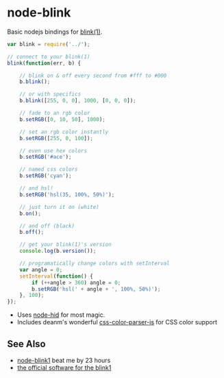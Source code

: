 # node-blink

Basic nodejs bindings for [blink(1)](http://www.kickstarter.com/projects/thingm/blink1-the-usb-rgb-led).

```javascript
var blink = require('../');

// connect to your blink(1)
blink(function(err, b) {

    // blink on & off every second from #fff to #000
    b.blink();

    // or with specifics
    b.blink([255, 0, 0], 1000, [0, 0, 0]);

    // fade to an rgb color
    b.setRGB([0, 10, 50], 1000);

    // set an rgb color instantly
    b.setRGB([255, 0, 100]);

    // even use hex colors
    b.setRGB('#ace');

    // named css colors
    b.setRGB('cyan');

    // and hsl!
    b.setRGB('hsl(35, 100%, 50%)');

    // just turn it on (white)
    b.on();

    // and off (black)
    b.off();

    // get your blink(1)'s version
    console.log(b.version());

    // programatically change colors with setInterval
    var angle = 0;
    setInterval(function() {
        if (++angle > 360) angle = 0;
        b.setRGB('hsl(' + angle + ', 100%, 50%)');
    }, 100);
});
```

* Uses [node-hid](https://github.com/hanshuebner/node-hid) for most magic.
* Includes deanm's wonderful [css-color-parser-js](https://github.com/deanm/css-color-parser-js) for CSS color support


## See Also

* [node-blink1](https://github.com/sandeepmistry/node-blink1) beat me by 23 hours
* [the official software for the blink1](https://github.com/todbot/blink1)
